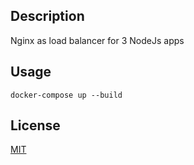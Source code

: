 ## Description

Nginx as load balancer for 3 NodeJs apps

## Usage

```shell
docker-compose up --build
```

## License

[MIT](./LICENSE)
